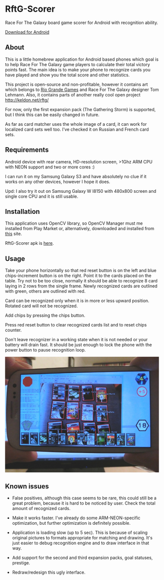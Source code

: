 RftG-Scorer
===========

Race For The Galaxy board game scorer for Android with recognition ability.

[Download for Android](https://github.com/grchld/rftg-scorer/blob/release/RftG-Scorer.apk?raw=true)

About
-----

This is a little homebrew application for Android based phones which goal is to help Race For The Galaxy game players to calculate their total victory points fast. The main idea is to make your phone to recognize cards you have played and show you the total score and other statistics.

This project is open-source and non-profitable, however it contains art which belongs to [Rio Grande Games](http://www.riograndegames.com) and Race For The Galaxy designer Tom Lehmann. Also, it contains parts of another really cool open project http://keldon.net/rftg/

For now, only the first expansion pack (The Gathering Storm) is supported, but I think this can be easily changed in future.

As far as card matcher uses the whole image of a card, it can work for localized card sets well too. I've checked it on Russian and French card sets.

Requirements
------------

Android device with rear camera, HD-resolution screen, >1Ghz ARM CPU with NEON support and two or more cores :)

I can run it on my Samsung Galaxy S3 and have absolutely no clue if it works on any other devices, however I hope it does.

Upd: I also try it out on Samsung Galaxy W I8150 with 480x800 screen and single core CPU and it is still usable.

Installation
------------

This application uses OpenCV library, so OpenCV Manager must me installed from Play Market or, alternatively, downloaded and installed from [this](http://opencv.org/) site.

RftG-Scorer apk is [here](https://github.com/grchld/rftg-scorer/blob/release/RftG-Scorer.apk?raw=true).

Usage
-----

Take your phone horizontally so that red reset button is on the left and blue chips-increment button is on the right.
Point it to the cards placed on the table. Try not to be too close, normally it should be able to recognize 8 card laying in 2 rows from the single frame.
Newly recognized cards are outlined with green, others are outlined with red.

Card can be recognized only when it is in more or less upward position. Rotated card will not be recognized.

Add chips by pressing the chips button.

Press red reset button to clear recognized cards list and to reset chips counter.

Don't leave recognizer in a working state when it is not needed or your battery will drain fast. It should be just enough to lock the phone with the power button to pause recognition loop.

![Usage](usage.jpg)

Known issues
------------

* False positives, although this case seems to be rare, this could still be a great problem, because it is hard to be noticed by user. Check the total amount of recognized cards.

* Make it works faster. I've already do some ARM-NEON-specific optimization, but further optimization is definitely possible.

* Application is loading slow (up to 5 sec). This is because of scaling original pictures to formats appropriate for matching and drawing. It's just easier to debug recognition engine and to draw interface in that way.

* Add support for the second and third expansion packs, goal statuses, prestige.

* Redraw/redesign this ugly interface.

